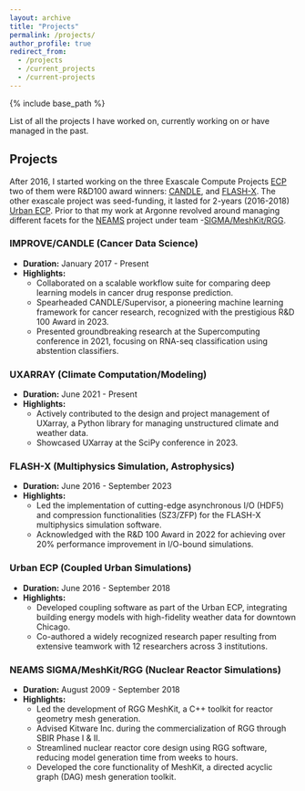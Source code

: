 ```yaml
---
layout: archive
title: "Projects"
permalink: /projects/
author_profile: true
redirect_from:
  - /projects
  - /current_projects
  - /current-projects
---
```


{% include base_path %}

List of all the projects I have worked on, currently working on or have managed in the past.

## Projects

After 2016, I started working on the three Exascale Compute Projects [ECP](https://www.exascaleproject.org/) two of them were R&D100 award winners: [CANDLE](https://candle.cels.anl.gov/), and [FLASH-X](https://flash-x.org/). The other exascale project was seed-funding, it lasted for 2-years (2016-2018) [Urban ECP](https://www.anl.gov/exascale/multiscale-coupled-urban-systems). Prior to that my work at Argonne revolved around managing different facets for the  [NEAMS](https://www.anl.gov/article/using-supercomputers-to-explore-nuclear-energy) project under team -[SIGMA/MeshKit/RGG](https://sigma.mcs.anl.gov/).

### IMPROVE/CANDLE (Cancer Data Science)
- **Duration:** January 2017 - Present
- **Highlights:**
  - Collaborated on a scalable workflow suite for comparing deep learning models in cancer drug response prediction.
  - Spearheaded CANDLE/Supervisor, a pioneering machine learning framework for cancer research, recognized with the prestigious R&D 100 Award in 2023.
  - Presented groundbreaking research at the Supercomputing conference in 2021, focusing on RNA-seq classification using abstention classifiers.

### UXARRAY (Climate Computation/Modeling)
- **Duration:** June 2021 - Present
- **Highlights:**
  - Actively contributed to the design and project management of UXarray, a Python library for managing unstructured climate and weather data.
  - Showcased UXarray at the SciPy conference in 2023.

### FLASH-X (Multiphysics Simulation, Astrophysics)
- **Duration:** June 2016 - September 2023
- **Highlights:**
  - Led the implementation of cutting-edge asynchronous I/O (HDF5) and compression functionalities (SZ3/ZFP) for the FLASH-X multiphysics simulation software.
  - Acknowledged with the R&D 100 Award in 2022 for achieving over 20% performance improvement in I/O-bound simulations.

### Urban ECP (Coupled Urban Simulations)
- **Duration:** June 2016 - September 2018
- **Highlights:**
  - Developed coupling software as part of the Urban ECP, integrating building energy models with high-fidelity weather data for downtown Chicago.
  - Co-authored a widely recognized research paper resulting from extensive teamwork with 12 researchers across 3 institutions.

### NEAMS SIGMA/MeshKit/RGG (Nuclear Reactor Simulations)
- **Duration:** August 2009 - September 2018
- **Highlights:**
  - Led the development of RGG MeshKit, a C++ toolkit for reactor geometry mesh generation.
  - Advised Kitware Inc. during the commercialization of RGG through SBIR Phase I & II.
  - Streamlined nuclear reactor core design using RGG software, reducing model generation time from weeks to hours.
  - Developed the core functionality of MeshKit, a directed acyclic graph (DAG) mesh generation toolkit.


<!-- 
My work focuses on managing multi-disciplinary simulation/computation for applications-oriented problems. Currently I work on several DOE-funded projects, including [FLASH-X](https://flash-x.org/), a highly composable multi-physics software system that can be used to simulate physical phenomena in several scientific domains; [CANDLE](https://ecp-candle.github.io/Candle/)/[IMPROVE](https://jdacs4c-improve.github.io/docs/), which develops Exascale deep-learning-enabled precision medicine for cancer; and [UXARRAY/SEATS](https://github.com/UXARRAY/uxarray/), which provides the geoscience community with tools that enable standard data analysis techniques to operate directly on unstructured grid data.

Over the years at Argonne I have worked on several projects, two major completed projects:

- [NEAMS](https://neams.inl.gov/) PI for [MeshKit](https://www.osti.gov/biblio/1224960), published several [papers](https://www.researchgate.net/publication/285446364_Scalable_Mesh_Generation_for_HPC_Applications)
  
- [Multiscale Coupled Urban Systems](https://www.tandfonline.com/doi/abs/10.1080/19401493.2018.1534275) - led a team of spanning 6 DOE labs. Idea: retrofit and improve urban districts with new technologies, knowledge, and tools. -->
